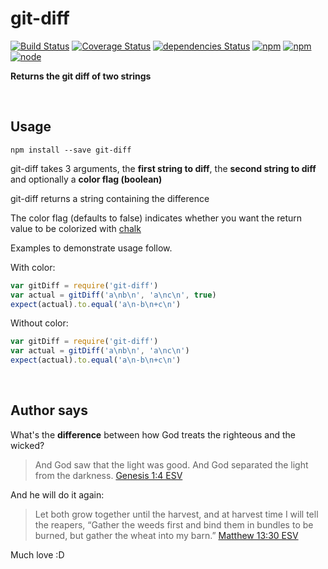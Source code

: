 # git-diff

[![Build Status](https://travis-ci.org/danday74/git-diff.svg?branch=master)](https://travis-ci.org/danday74/git-diff)
[![Coverage Status](https://coveralls.io/repos/github/danday74/git-diff/badge.svg?branch=master)](https://coveralls.io/github/danday74/git-diff?branch=master)
[![dependencies Status](https://david-dm.org/danday74/git-diff/status.svg)](https://david-dm.org/danday74/git-diff)
[![npm](https://img.shields.io/npm/v/git-diff.svg)](https://www.npmjs.com/package/git-diff)
[![npm](https://img.shields.io/npm/dm/git-diff.svg)](https://www.npmjs.com/package/git-diff)
[![node](https://img.shields.io/node/v/git-diff.svg)](https://www.npmjs.com/package/git-diff)

**Returns the git diff of two strings**



<br>

## Usage

`npm install --save git-diff`

git-diff takes 3 arguments, the **first string to diff**, the **second string to diff** and optionally a **color flag (boolean)**

git-diff returns a string containing the difference
 
The color flag (defaults to false) indicates whether you want the return value to be colorized with [chalk](https://www.npmjs.com/package/chalk)

Examples to demonstrate usage follow.
 
With color:

```javascript 1.5
var gitDiff = require('git-diff')
var actual = gitDiff('a\nb\n', 'a\nc\n', true)
expect(actual).to.equal('a\n-b\n+c\n')
```

Without color:

```javascript 1.5
var gitDiff = require('git-diff')
var actual = gitDiff('a\nb\n', 'a\nc\n')
expect(actual).to.equal('a\n-b\n+c\n')
```



<br>

## Author says

What's the **difference** between how God treats the righteous and the wicked?

> And God saw that the light was good. And God separated the light from the darkness. [Genesis 1:4 ESV](https://www.biblegateway.com/passage/?search=Genesis+1%3A4&version=ESV)

And he will do it again:

> Let both grow together until the harvest, and at harvest time I will tell the reapers, “Gather the weeds first and bind them in bundles to be burned, but gather the wheat into my barn.” [Matthew 13:30 ESV](https://www.biblegateway.com/passage/?search=matthew+13%3A30&version=ESV)

Much love :D

<br><br><br><br><br>
